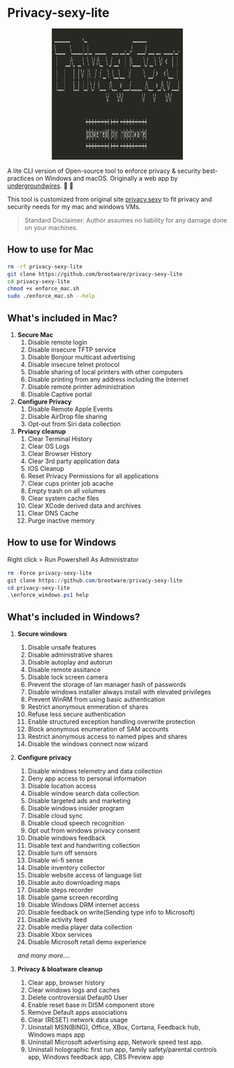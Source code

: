 # Privacy-sexy-lite

<p align="center">
  <img width="300" height="300" src="./privacyascii.png" alt="Privacy is sexy!"/>
</p>

A lite CLI version of Open-source tool to enforce privacy & security best-practices on Windows and macOS. Originally a web app by [undergroundwires](https://github.com/undergroundwires). 🍑 🍆

This tool is customized from original site [privacy.sexy](https://privacy.sexy) to fit privacy and security needs for my mac and windows VMs.

> Standard Disclaimer: Author assumes no liability for any damage done on your machines.

## How to use for Mac

```bash
rm -rf privacy-sexy-lite
git clone https://github.com/brootware/privacy-sexy-lite
cd privacy-sexy-lite
chmod +x enforce_mac.sh
sudo ./enforce_mac.sh --help
```

## What's included in Mac?

1. **Secure Mac**
    1. Disable remote login
    2. Disable insecure TFTP service
    3. Disable Bonjour multicast advertising
    4. Disable insecure telnet protocol
    5. Disable sharing of local printers with other computers
    6. Disable printing from any address including the Internet
    7. Disable remote printer administration
    8. Disable Captive portal
2. **Configure Privacy**
    1. Disable Remote Apple Events
    2. Disable AirDrop file sharing
    3. Opt-out from Siri data collection
3. **Prviacy cleanup**
    1. Clear Terminal History
    2. Clear OS Logs
    3. Clear Browser History
    4. Clear 3rd party application data
    5. IOS Cleanup
    6. Reset Privacy Permissions for all applications
    7. Clear cups printer job acache
    8. Empty trash on all volumes
    9. Clear system cache files
    10. Clear XCode derived data and archives
    11. Clear DNS Cache
    12. Purge inactive memory

## How to use for Windows

Right click > Run Powershell As Administrator

```powershell
rm -Force privacy-sexy-lite
git clone https://github.com/brootware/privacy-sexy-lite
cd privacy-sexy-lite
.\enforce_windows.ps1 help
```

## What's included in Windows?

1. **Secure windows**
    1. Disable unsafe features
    2. Disable administrative shares
    3. Disable autoplay and autorun
    4. Disable remote assitance
    5. Disable lock screen camera
    6. Prevent the storage of lan manager hash of passwords
    7. Disable windows installer always install with elevated privileges
    8. Prevent WinRM from using basic authentication
    9. Restrict anonymous enmeration of shares
    10. Refuse less secure authentication
    11. Enable structured exception handling overwrite protection
    12. Block anonymous enumeration of SAM accounts
    13. Restrict anonymous access to named pipes and shares
    14. Disable the windows connect now wizard
2. **Configure privacy**
    1. Disable windows telemetry and data collection
    2. Deny app access to personal information
    3. Disable location access
    4. Disable window search data collection
    5. Disable targeted ads and marketing
    6. Disable windows insider program
    7. Disable cloud sync
    8. Disable cloud speech recognition
    9. Opt out from windows privacy consent
    10. Disable windows feedback
    11. Disable text and handwriting collection
    12. Disable turn off sensors
    13. Disable wi-fi sense
    14. Disable inventory collector
    15. Disable website access of language list
    16. Disable auto downloading maps
    17. Disable steps recorder
    18. Disable game screen recording
    19. Disable Windows DRM internet access
    20. Disable feedback on write(Sending type info to Microsoft)
    21. Disable activity feed
    22. Disable media player data collection
    23. Disable Xbox services
    24. Disable Microsoft retail demo experience

    *and many more....*
3. **Privacy & bloatware cleanup**
    1. Clear app, browser history
    2. Clear windows logs and caches
    3. Delete controversial Default0 User
    4. Enable reset base in DISM component store
    5. Remove Default apps associations
    6. Clear (RESET) network data usage
    7. Uninstall MSN(BING), Office, XBox, Cortana, Feedback hub, Windows maps app
    8. Uninstall Microsoft advertising app, Network speed test app.
    9. Uninstall holographic first run app, family safety/parental controls app, Windows feedback app, CBS Preview app
